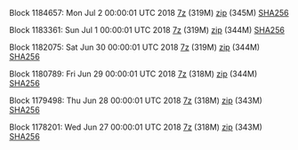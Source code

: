 Block 1184657: Mon Jul  2 00:00:01 UTC 2018 [7z](https://transfer.sh/11OoN1/bootstrap.dat.20180702.7z) (319M) [zip](https://transfer.sh/10dXcW/bootstrap.dat.20180702.zip) (345M) [SHA256](https://transfer.sh/dw4oB/sha256.txt)

Block 1183361: Sun Jul  1 00:00:01 UTC 2018 [7z](https://transfer.sh/ob7Rj/bootstrap.dat.20180701.7z) (319M) [zip](https://transfer.sh/XGJwG/bootstrap.dat.20180701.zip) (344M) [SHA256](https://transfer.sh/q1FtF/sha256.txt)

Block 1182075: Sat Jun 30 00:00:01 UTC 2018 [7z](https://transfer.sh/ooOQx/bootstrap.dat.20180630.7z) (319M) [zip](https://transfer.sh/1BxbG/bootstrap.dat.20180630.zip) (344M) [SHA256](https://transfer.sh/EpGy9/sha256.txt)

Block 1180789: Fri Jun 29 00:00:01 UTC 2018 [7z](https://transfer.sh/Y3msn/bootstrap.dat.20180629.7z) (318M) [zip](https://transfer.sh/g6nWU/bootstrap.dat.20180629.zip) (344M) [SHA256](https://transfer.sh/PR8Kg/sha256.txt)

Block 1179498: Thu Jun 28 00:00:01 UTC 2018 [7z](https://transfer.sh/NH4iF/bootstrap.dat.20180628.7z) (318M) [zip](https://transfer.sh/tyQYP/bootstrap.dat.20180628.zip) (343M) [SHA256](https://transfer.sh/Wpigo/sha256.txt)

Block 1178201: Wed Jun 27 00:00:01 UTC 2018 [7z](https://transfer.sh/16chug/bootstrap.dat.20180627.7z) (318M) [zip](https://transfer.sh/r6ojG/bootstrap.dat.20180627.zip) (343M) [SHA256](https://transfer.sh/Bi7pE/sha256.txt)
